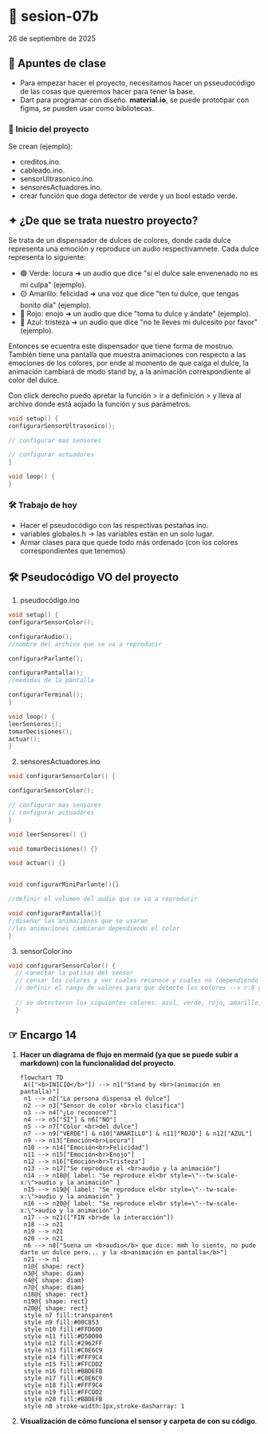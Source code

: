 # 🌷 sesion-07b

26 de septiembre de 2025

## 🪩 Apuntes de clase 
- Para empezar hacer el proyecto, necesitamos hacer un psseudocódigo de las cosas que queremos hacer para tener la base.
- Dart para programar con diseño. **material.io**, se puede prototipar con figma, se pueden usar como bibliotecas. 

### 🔮 Inicio del proyecto
Se crean (ejemplo):
- creditos.ino.
- cableado.ino.
- sensorUltrasonico.ino.
- sensoresActuadores.ino.
- crear función que doga detector de verde y un bool estado verde.

## ✦ ¿De que se trata nuestro proyecto?
Se trata de un dispensador de dulces de colores, donde cada dulce representa una emoción y reproduce un audio respectivamnete. Cada dulce representa lo siguiente:
- 🟢 Verde: locura ➜ un audio que dice "si el dulce sale envenenado no es mi culpa" (ejemplo). 
- 🟡 Amarillo: felicidad ➜ una voz que dice "ten tu dulce, que tengas bonito día" (ejemplo).
- 🔴 Rojo: enojo ➜ un audio que dice "toma tu dulce y ándate" (ejemplo).  
- 🔵 Azul: tristeza ➜ un audio que dice "no te lleves mi dulcesito por favor" (ejemplo).

Entonces se ecuentra este dispensador que tiene forma de mostruo. También tiene una pantalla que muestra animaciones con respecto a las emociones de los colores, por ende al momento de que caiga el dulce, la animación cambiará de modo stand by, a la animación correspondiente al color del dulce.

Con click derecho puedo apretar la función > ir a definición > y lleva al archivo donde está aojado la función y sus parámetros.

```cpp
void setup() {
configurarSensorUltrasonico();

// configurar mas sensores 

// configurar actuadores
}

void loop() {
}
```

### 🛠️ Trabajo de hoy
- Hacer el pseudocódigo con las respectivas pestañas ino.
- variables globales.h -> las variables están en un solo lugar.
- Armar clases para que quede todo más ordenado (con los colores correspondientes que tenemos)

## 🛠️ Pseudocódigo VO del proyecto

1. pseudocódigo.ino
```cpp
void setup() {
configurarSensorColor();

configurarAudio();
//nombre del archivo que se va a reproducir

configurarParlante();

configurarPantalla();
//medidas de la pantalla

configurarTerminal();
}

void loop() {
leerSensores();
tomarDecisiones();
actuar();
}
```
2. sensoresActuadores.ino

```cpp
void configurarSensorColor() {

configurarSensorColor();

// configurar mas sensores
// configurar actuadores
}

void leerSensores() {}

void tomarDecisiones() {}

void actuar() {}


void configurarMiniParlante(){}

//definir el volumen del audio que se va a reproducir

void configurarPantalla(){
//diseñar las animaciones que se usaran
//las animaciones cambiaran dependiendo el color 
}  
```

3. sensorColor.ino

```cpp
void configurarSensorColor() {
  // conectar la patitas del sensor 
  // censar los colores y ver cuales reconoce y cuales no (dependiendo de los dulces a utilizar)
  // definir el rango de valores para que detecte los colores --> r:0 g:0 b:0
  
  // se detectaron los siguientes colores: azul, verde, rojo, amarillo, cyan, magenta
  }
```

## ☞ Encargo 14
1. **Hacer un diagrama de flujo en mermaid (ya que se puede subir a markdown) con la funcionalidad del proyecto**.

   ```mermaid
   flowchart TD
    A(["<b>INICIO</b>"]) --> n1["Stand by <br>(animación en pantalla)"]
    n1 --> n2["La persona dispensa el dulce"]
    n2 --> n3["Sensor de color <br>lo clasifica"]
    n3 --> n4["¿Lo reconoce?"]
    n4 --> n5["SÍ"] & n6["NO"]
    n5 --> n7["Color <br>del dulce"]
    n7 --> n9["VERDE"] & n10["AMARILLO"] & n11["ROJO"] & n12["AZUL"]
    n9 --> n13["Emoción<br>Locura"]
    n10 --> n14["Emoción<br>Felicidad"]
    n11 --> n15["Emoción<br>Enojo"]
    n12 --> n16["Emoción<br>Tristeza"]
    n13 --> n17["Se reproduce el <br>audio y la animación"]
    n14 --> n18@{ label: "Se reproduce el<br style=\"--tw-scale-x:\">audio y la animación" }
    n15 --> n19@{ label: "Se reproduce el<br style=\"--tw-scale-x:\">audio y la animación" }
    n16 --> n20@{ label: "Se reproduce el<br style=\"--tw-scale-x:\">audio y la animación" }
    n17 --> n21(["FIN <br>de la interacción"])
    n18 --> n21
    n19 --> n21
    n20 --> n21
    n6 --> n8["Suena un <b>audio</b> que dice: mmh lo siento, no pude darte un dulce pero... y la <b>animación en pantalla</b>"]
    n21 --> n1
    n1@{ shape: rect}
    n3@{ shape: diam}
    n4@{ shape: diam}
    n7@{ shape: diam}
    n18@{ shape: rect}
    n19@{ shape: rect}
    n20@{ shape: rect}
    style n7 fill:transparent
    style n9 fill:#00C853
    style n10 fill:#FFD600
    style n11 fill:#D50000
    style n12 fill:#2962FF
    style n13 fill:#C8E6C9
    style n14 fill:#FFF9C4
    style n15 fill:#FFCDD2
    style n16 fill:#BBDEFB
    style n17 fill:#C8E6C9
    style n18 fill:#FFF9C4
    style n19 fill:#FFCDD2
    style n20 fill:#BBDEFB
    style n8 stroke-width:1px,stroke-dasharray: 1
    ```
   
3. **Visualización de cómo funciona el sensor y carpeta de con su código**.
